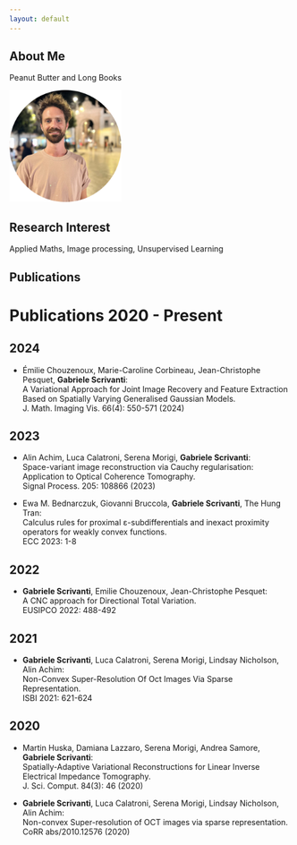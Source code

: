 ```yaml
---
layout: default
---
```


## About Me

Peanut Butter and Long Books

<img class="profile-picture" src="portraitround.png" width="200">

## Research Interest

Applied Maths, Image processing, Unsupervised Learning

## Publications



# Publications 2020 - Present

## 2024
- Émilie Chouzenoux, Marie-Caroline Corbineau, Jean-Christophe Pesquet, **Gabriele Scrivanti**:  
  A Variational Approach for Joint Image Recovery and Feature Extraction Based on Spatially Varying Generalised Gaussian Models.  
  J. Math. Imaging Vis. 66(4): 550-571 (2024)

## 2023
- Alin Achim, Luca Calatroni, Serena Morigi, **Gabriele Scrivanti**:  
  Space-variant image reconstruction via Cauchy regularisation: Application to Optical Coherence Tomography.  
  Signal Process. 205: 108866 (2023)

- Ewa M. Bednarczuk, Giovanni Bruccola, **Gabriele Scrivanti**, The Hung Tran:  
  Calculus rules for proximal ε-subdifferentials and inexact proximity operators for weakly convex functions.  
  ECC 2023: 1-8

## 2022
- **Gabriele Scrivanti**, Emilie Chouzenoux, Jean-Christophe Pesquet:  
  A CNC approach for Directional Total Variation.  
  EUSIPCO 2022: 488-492


## 2021
- **Gabriele Scrivanti**, Luca Calatroni, Serena Morigi, Lindsay Nicholson, Alin Achim:  
  Non-Convex Super-Resolution Of Oct Images Via Sparse Representation.  
  ISBI 2021: 621-624

## 2020
- Martin Huska, Damiana Lazzaro, Serena Morigi, Andrea Samore, **Gabriele Scrivanti**:  
  Spatially-Adaptive Variational Reconstructions for Linear Inverse Electrical Impedance Tomography.  
  J. Sci. Comput. 84(3): 46 (2020)

- **Gabriele Scrivanti**, Luca Calatroni, Serena Morigi, Lindsay Nicholson, Alin Achim:  
  Non-convex Super-resolution of OCT images via sparse representation.  
  CoRR abs/2010.12576 (2020)
